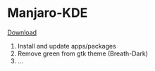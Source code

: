 # Manjaro-KDE

[Download](https://github.com/m1ten/setup)

1. Install and update apps/packages 
2. Remove green from gtk theme (Breath-Dark)
3. ...